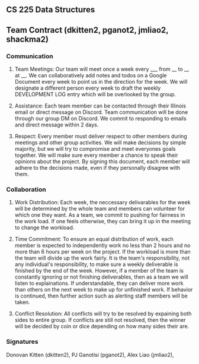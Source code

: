 ## CS 225 Data Structures

## Team Contract (dkitten2, pganot2, jmliao2, shackma2)

### Communication
1. Team Meetings: Our team will meet once a week every ___ from __ to __ at __.
We can collaboratively add notes and todos on a Google Document every week to 
point us in the direction for the week. We will designate a different person every week to
draft the weekly DEVELOPMENT LOG entry which will be overlooked by the group. 

2. Assistance: Each team member can be contacted through their Illinois email or
direct message on Discord. Team communication will be done through our group DM
on Discord. We commit to responding to emails and direct message within 2 days. 

3. Respect: Every member must deliver respect to other members during meetings and
other group activities. We will make decisions by simple majority, but we will try
to compromise and meet everyones goals together. We will make sure every member
a chance to speak their opinions about the project. By signing this document, each
member will adhere to the decisions made, even if they personally disagree with them.

### Collaboration
1. Work Distribution: Each week, the neccessary delivarables for the week will be
determined by the whole team and members can volunteer for which one they want. 
As a team, we commit to pushing for fairness in the work load. If one feels otherwise,
they can bring it up in the meeting to change the workload. 

2. Time Commitment: To ensure an equal distribution of work, each member is expected to
independently work no less than 2 hours and no more than 6 hours per week on the project.
If the workload is more than the team will divide up the work fairly. It is the team's 
responsibility, not any individual's responsibility, to make sure a weekly deliverable
is finished by the end of the week. 
However, if a member of the team is constantly ignoring or not finishing deliverables, 
then as a team we will listen to explainations. If understandable, they can deliver more 
work than others on the next week to make up for unfinished work. If behavior is continued,
then further action such as alerting staff members will be taken.

3. Conflict Resolution: All conflicts will try to be resolved by expaining both sides 
to entire group. If conflicts are still not resolved, then the winner will be decided
by coin or dice depending on how many sides their are.

### Signatures
Donovan Kitten (dkitten2), 
PJ Ganotisi (pganot2),
Alex Liao (jmliao2),
